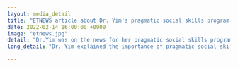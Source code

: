 ```yaml
---
layout: media_detail
title: "ETNEWS article about Dr. Yim's pragmatic social skills program."
date: 2022-02-14 16:00:00 +0900
image: "etnews.jpg"
detail: "Dr.Yim was on the news for her pragmatic social skills program." 
long_detail: "Dr. Yim explained the importance of pragmatic social skills in children and the motivation for developing the program for Crewdy. The program was planned to enhance children's pragmatic skills via dialogic book reading. Acccording to the article, Dr. Yim said,'If you ask me what is the important factor for a child to have a healthy life, I will answer without hesitation that it is a language success. This is because good communication and language make them better able to engage in socialization as well as making the healthy family engagement. Language development is essential for all aspects of their education, and throughout their lives as they grow into adulthood. I developed the pragmatic social skills program with Crewdy because children are struggling with social skills due to the pandemic. This program is based on the results of our lab's study, and we hope that children will be able to enjoy this evidence-based online classes. [online]Available: https://m.etnews.com/20230214000083?obj=Tzo4OiJzdGRDbGFzcyI6Mjp7czo3OiJyZWZlcmVyIjtOO3M6NzoiZm9yd2FyZCI7czoxMzoid2ViIHRvIG1vYmlsZSI7fQ%3D%3D."

---
```


